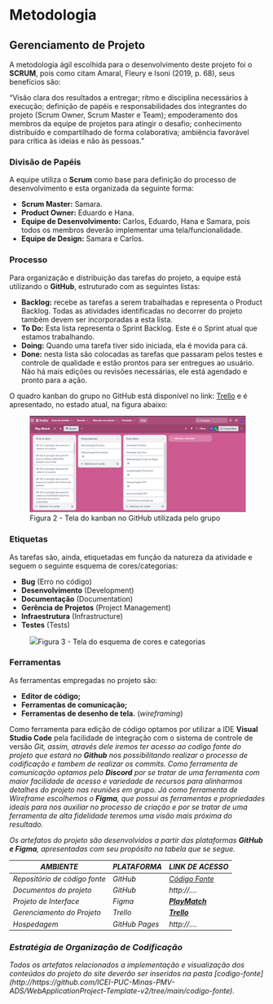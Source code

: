 
# Metodologia

## Gerenciamento de Projeto
<p>A metodologia ágil escolhida para o desenvolvimento deste projeto foi o <strong>SCRUM</strong>, pois como citam Amaral, Fleury e Isoni (2019, p. 68), seus benefícios são:

“Visão clara dos resultados a entregar; ritmo e disciplina necessários à execução; definição de papéis e responsabilidades dos integrantes do projeto (Scrum Owner, Scrum Master e Team); empoderamento dos membros da equipe de projetos para atingir o desafio; conhecimento distribuído e compartilhado de forma colaborativa; ambiência favorável para crítica às ideias e não às pessoas.”
</p>

### Divisão de Papéis

<p>A equipe utiliza o <strong>Scrum</strong> como base para definição do processo de desenvolvimento e esta organizada da seguinte forma:</p>

- <strong>Scrum Master:</strong> Samara.
- <strong>Product Owner:</strong> Eduardo e Hana.
- <strong>Equipe de Desenvolvimento:</strong> Carlos, Eduardo, Hana e Samara, pois todos os membros deverão implementar uma tela/funcionalidade.
- <strong>Equipe de Design:</strong> Samara e Carlos.

### Processo

<p>Para organização e distribuição das tarefas do projeto, a equipe está utilizando o <strong>GitHub</strong>, estruturado com as seguintes listas:</p>

- <strong>Backlog:</strong> recebe as tarefas a serem trabalhadas e representa o Product Backlog. Todas as atividades identificadas no decorrer do projeto também devem ser incorporadas a esta lista. 
- <strong>To Do:</strong> Esta lista representa o Sprint Backlog. Este é o Sprint atual que estamos trabalhando. 
- <strong>Doing:</strong> Quando uma tarefa tiver sido iniciada, ela é movida para cá. 
- <strong>Done:</strong> nesta lista são colocadas as tarefas que passaram pelos testes e controle de qualidade e estão prontos para ser entregues ao usuário. Não há mais edições ou revisões necessárias, ele está agendado e pronto para a ação.

<p>O quadro kanban do grupo no GitHub está disponível no link: <a href="https://github.com/ICEI-PUC-Minas-PMV-ADS/pmv-ads-2024-1-e1-proj-web-t7-play-match/blob/main/documentos/img/trello2.jpg">Trello</a> e é apresentado, no estado atual, na figura abaixo:</p>

<figure> 
  <img src="https://github.com/ICEI-PUC-Minas-PMV-ADS/pmv-ads-2024-1-e1-proj-web-t7-play-match/blob/main/documentos/img/trello2.jpg">
    <figcaption>Figura 2 - Tela do kanban no GitHub utilizada pelo grupo</figcaption>
</figure> 


### Etiquetas
<p>As tarefas são, ainda, etiquetadas em função da natureza da atividade e seguem o seguinte esquema de cores/categorias:</p>


<ul>
  <li><strong>Bug</strong> (Erro no código)</li>
  <li><strong>Desenvolvimento</strong> (Development)</li>
  <li><strong>Documentação</strong> (Documentation)</li>
  <li><strong>Gerência de Projetos</strong> (Project Management)</li>
  <li><strong>Infraestrutura</strong> (Infrastructure)</li>
  <li><strong>Testes</strong> (Tests)</li>
</ul>



<figure> 
  <img src="https://user-images.githubusercontent.com/100447878/164068979-9eed46e1-9b44-461e-ab88-c2388e6767a1.png"
    <figcaption>Figura 3 - Tela do esquema de cores e categorias</figcaption>
</figure> 
  
### Ferramentas

<p>As ferramentas empregadas no projeto são:</p>

- <strong>Editor de código;</strong>
- <strong>Ferramentas de comunicação;</strong>
- <strong>Ferramentas de desenho de tela.</strong> (_wireframing_)

Como ferramenta para edição de código optamos por utilizar a IDE <strong>Visual Studio Code</strong> pela facilidade de integração com o sistema de controle de versão <em>Git<em>, assim, através dele iremos ter acesso ao codigo fonte do projeto que estará no <strong>Github</strong> nos possibilitando realizar o processo de codificação e tambem de realizar os commits. Como ferramenta de comunicação optamos pelo <strong>Discord</strong> por se tratar de uma ferramenta com maior facilidade de acesso e variedade de recursos para alinharmos detalhes do projeto nas reuniões em grupo. Já como ferramenta de Wireframe escolhemos o <strong>Figma</strong>, que possui as ferramentas e propriedades ideais para nos auxiliar no processo de criação e por se tratar de uma ferramenta de alta fidelidade teremos uma visão mais próxima do resultado.

<p>Os artefatos do projeto são desenvolvidos a partir das plataformas <strong>GitHub e Figma</strong>, apresentadas com seu propósito na tabela que se segue.<p/>

| AMBIENTE                            | PLATAFORMA                         | LINK DE ACESSO                         |
|-------------------------------------|------------------------------------|----------------------------------------|
| Repositório de código fonte         | GitHub                             | <a href="https://github.com/ICEI-PUC-Minas-PMV-ADS/pmv-ads-2024-1-e1-proj-web-t7-play-match/tree/main/codigo-fonte">Código Fonte</a>|
| Documentos do projeto               | GitHub                             | http://....                            |
| Projeto de Interface                | Figma                              | <a href="https://www.figma.com/file/VFvPmnAJoD9AUZqj33EeL4/Play-Match?type=design&fuid=1357494481960855370" target="_blank"><strong>PlayMatch</strong></a>                   |
| Gerenciamento do Projeto            | Trello                             | <a href="https://trello.com/b/seOmByHY/play-match" target="_blank"><strong>Trello</strong><a>                       |
| Hospedagem                          | GitHub Pages                       | http://....                            |


### Estratégia de Organização de Codificação 

<p>Todos os artefatos relacionados a implementação e visualização dos conteúdos do projeto do site deverão ser inseridos na pasta [codigo-fonte](http://https://github.com/ICEI-PUC-Minas-PMV-ADS/WebApplicationProject-Template-v2/tree/main/codigo-fonte).
</p>
